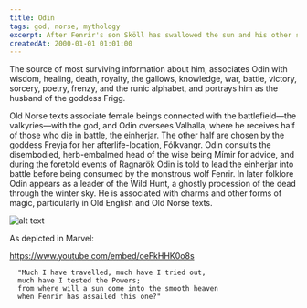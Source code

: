 ```yaml
---
title: Odin
tags: god, norse, mythology
excerpt: After Fenrir's son Sköll has swallowed the sun and his other son Hati Hróðvitnisson has swallowed the moon, the stars will disappear from the sky.
createdAt: 2000-01-01 01:01:00
---
```


The source of most surviving information about him, associates Odin with wisdom, healing, death, royalty, the gallows, knowledge, war, battle, victory, sorcery, poetry, frenzy, and the runic alphabet, and portrays him as the husband of the goddess Frigg.

Old Norse texts associate female beings connected with the battlefield—the valkyries—with the god, and Odin oversees Valhalla, where he receives half of those who die in battle, the einherjar. The other half are chosen by the goddess Freyja for her afterlife-location, Fólkvangr. Odin consults the disembodied, herb-embalmed head of the wise being Mímir for advice, and during the foretold events of Ragnarök Odin is told to lead the einherjar into battle before being consumed by the monstrous wolf Fenrir. In later folklore Odin appears as a leader of the Wild Hunt, a ghostly procession of the dead through the winter sky. He is associated with charms and other forms of magic, particularly in Old English and Old Norse texts. 

![alt text](https://cdn.shopify.com/s/files/1/1879/3511/articles/ragnarok_by_gielczynski-dc62qet_1024x1024.jpg?v=1536379011 "Odin")

As depicted in Marvel:

https://www.youtube.com/embed/oeFkHHK0o8s

```
  "Much I have travelled, much have I tried out,
  much have I tested the Powers;
  from where will a sun come into the smooth heaven
  when Fenrir has assailed this one?"
```


